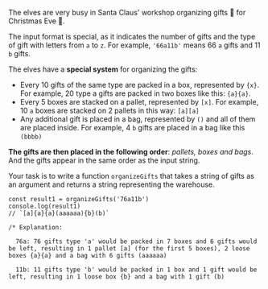 The elves are very busy in Santa Claus' workshop organizing gifts 🎁 for Christmas Eve 🎄.

The input format is special, as it indicates the number of gifts and the type of gift with letters from `a` to `z`. For example, `'66a11b'` means 66 `a` gifts and 11 `b` gifts.

The elves have a **special system** for organizing the gifts:

*   Every 10 gifts of the same type are packed in a box, represented by `{x}`. For example, 20 type a gifts are packed in two boxes like this: `{a}{a}`.
*   Every 5 boxes are stacked on a pallet, represented by `[x]`. For example, 10 `a` boxes are stacked on 2 pallets in this way: `[a][a]`
*   Any additional gift is placed in a bag, represented by `()` and all of them are placed inside. For example, 4 `b` gifts are placed in a bag like this `(bbbb)`

**The gifts are then placed in the following order**: _pallets, boxes and bags_. And the gifts appear in the same order as the input string.

Your task is to write a function `organizeGifts` that takes a string of gifts as an argument and returns a string representing the warehouse.

```
const result1 = organizeGifts('76a11b')
console.log(result1)
// `[a]{a}{a}(aaaaaa){b}(b)`

/* Explanation:

  76a: 76 gifts type 'a' would be packed in 7 boxes and 6 gifts would be left, resulting in 1 pallet [a] (for the first 5 boxes), 2 loose boxes {a}{a} and a bag with 6 gifts (aaaaaa)

  11b: 11 gifts type 'b' would be packed in 1 box and 1 gift would be left, resulting in 1 loose box {b} and a bag with 1 gift (b)
```